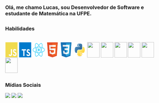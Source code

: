 ### Olá, me chamo Lucas, sou Desenvolvedor de Software e estudante de Matemática na UFPE. 

<!--
<<div align="center">
  <a href="https://github.com/forlucashenrique">
  <img height="180em" src="https://github-readme-stats-three-xi-79.vercel.app/api?username=forlucashenrique&show_icons=true&theme=dark&include_all_commits=true"/>
  <img height="180em" src="https://github-readme-stats-three-xi-79.vercel.app/api/top-langs/?username=forlucashenrique&layout=compact&langs_count=7&theme=dark"/>
</div>
-->
 ##
 
 ### Habilidades
 <div style="display: inline_block"><br>
  <img align="center" height="50" width="40" src="https://raw.githubusercontent.com/devicons/devicon/master/icons/javascript/javascript-plain.svg">
  <img align="center" height="50" width="40" src="https://raw.githubusercontent.com/devicons/devicon/master/icons/typescript/typescript-plain.svg">
  <img align="center" height="50" width="40" src="https://raw.githubusercontent.com/devicons/devicon/master/icons/react/react-original.svg">
  <img align="center" height="50" width="40" src="https://raw.githubusercontent.com/devicons/devicon/master/icons/html5/html5-original.svg">
  <img align="center" height="50" width="40" src="https://raw.githubusercontent.com/devicons/devicon/master/icons/css3/css3-original.svg">
  <img align="center" height="50" width="40" src="https://raw.githubusercontent.com/devicons/devicon/master/icons/python/python-original.svg">
  <img align="center" height="50" width="40" src="https://cdn.jsdelivr.net/gh/devicons/devicon/icons/nextjs/nextjs-original-wordmark.svg" />
  <img align="center" height="50" width="40" src="https://cdn.jsdelivr.net/gh/devicons/devicon/icons/angularjs/angularjs-plain.svg" />
  <img align="center" height="50" width="40" src="https://cdn.jsdelivr.net/gh/devicons/devicon/icons/sass/sass-original.svg" />
  <img align="center" height="50" width="40" src="https://cdn.jsdelivr.net/gh/devicons/devicon/icons/nodejs/nodejs-original-wordmark.svg" />
  <img align="center" height="50" width="40" src="https://cdn.jsdelivr.net/gh/devicons/devicon/icons/postgresql/postgresql-original-wordmark.svg" />
  <img align="center" height="50" width="40" src="https://cdn.jsdelivr.net/gh/devicons/devicon/icons/mysql/mysql-original-wordmark.svg" />
</div>

##

### Mídias Sociais
<div>
  <a href="https://www.linkedin.com/in/lucas-henrique-802576184" target="_blank"><img src="https://img.shields.io/badge/LinkedIn-0077B5?style=for-the-badge&logo=linkedin&logoColor=white"/></a>
  <a href="https://instagram.com/programaticco/" target="_blank"><img src="https://img.shields.io/badge/Instagram-E4405F?style=for-the-badge&logo=instagram&logoColor=white"/></a>
  <a href="https://play.google.com/store/apps/details?id=com.informa.informaCAA&hl=pt_BR" target="_blank"><img src="https://img.shields.io/badge/Google_Play-%EA4335?style=for-the-badge&logo=google-play&logoColor=white" target="_blank"></a>
</div>
 
<!--
**forlucashenrique/forlucashenrique** is a ✨ _special_ ✨ repository because its `README.md` (this file) appears on your GitHub profile.

Here are some ideas to get you started:

- 🔭 I’m currently working on ...
- 🌱 I’m currently learning ...
- 👯 I’m looking to collaborate on ...
- 🤔 I’m looking for help with ...
- 💬 Ask me about ...
- 📫 How to reach me: ...
- 😄 Pronouns: ...
- ⚡ Fun fact: ...
-->
